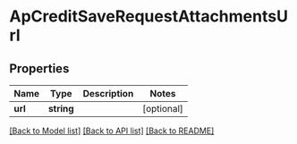 # ApCreditSaveRequestAttachmentsUrl

## Properties
Name | Type | Description | Notes
------------ | ------------- | ------------- | -------------
**url** | **string** |  | [optional] 

[[Back to Model list]](../README.md#documentation-for-models) [[Back to API list]](../README.md#documentation-for-api-endpoints) [[Back to README]](../README.md)


